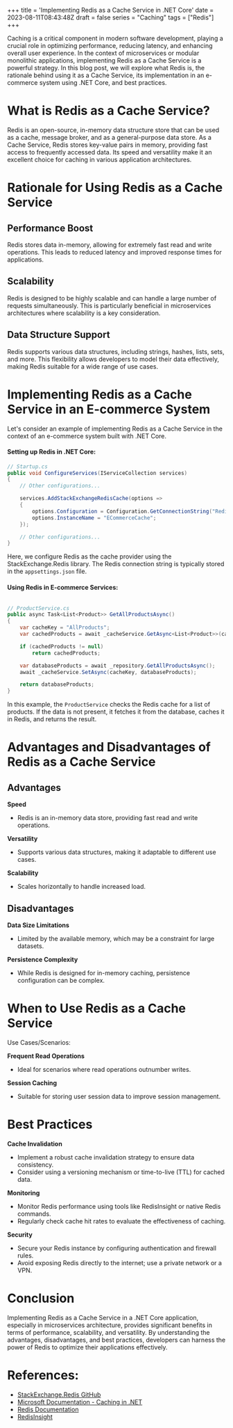 +++
title = 'Implementing Redis as a Cache Service in .NET Core'
date = 2023-08-11T08:43:48Z
draft = false
series = "Caching"
tags = ["Redis"]
+++

Caching is a critical component in modern software development, playing a crucial role in optimizing performance, reducing latency, and enhancing overall user experience. In the context of microservices or modular monolithic applications, implementing Redis as a Cache Service is a powerful strategy. In this blog post, we will explore what Redis is, the rationale behind using it as a Cache Service, its implementation in an e-commerce system using .NET Core, and best practices.

# What is Redis as a Cache Service?

Redis is an open-source, in-memory data structure store that can be used as a cache, message broker, and as a general-purpose data store. As a Cache Service, Redis stores key-value pairs in memory, providing fast access to frequently accessed data. Its speed and versatility make it an excellent choice for caching in various application architectures.

# Rationale for Using Redis as a Cache Service

## Performance Boost

Redis stores data in-memory, allowing for extremely fast read and write operations. This leads to reduced latency and improved response times for applications.

## Scalability

Redis is designed to be highly scalable and can handle a large number of requests simultaneously. This is particularly beneficial in microservices architectures where scalability is a key consideration.

## Data Structure Support

Redis supports various data structures, including strings, hashes, lists, sets, and more. This flexibility allows developers to model their data effectively, making Redis suitable for a wide range of use cases.

# Implementing Redis as a Cache Service in an E-commerce System

Let's consider an example of implementing Redis as a Cache Service in the context of an e-commerce system built with .NET Core.

#### Setting up Redis in .NET Core:

```csharp
// Startup.cs
public void ConfigureServices(IServiceCollection services)
{
    // Other configurations...

    services.AddStackExchangeRedisCache(options =>
    {
        options.Configuration = Configuration.GetConnectionString("Redis");
        options.InstanceName = "ECommerceCache";
    });

    // Other configurations...
}
```

Here, we configure Redis as the cache provider using the StackExchange.Redis library. The Redis connection string is typically stored in the `appsettings.json` file.

#### Using Redis in E-commerce Services:

```csharp

// ProductService.cs
public async Task<List<Product>> GetAllProductsAsync()
{
    var cacheKey = "AllProducts";
    var cachedProducts = await _cacheService.GetAsync<List<Product>>(cacheKey);

    if (cachedProducts != null)
        return cachedProducts;

    var databaseProducts = await _repository.GetAllProductsAsync();
    await _cacheService.SetAsync(cacheKey, databaseProducts);

    return databaseProducts;
}

```

In this example, the `ProductService` checks the Redis cache for a list of products. If the data is not present, it fetches it from the database, caches it in Redis, and returns the result.

# Advantages and Disadvantages of Redis as a Cache Service

## Advantages

**Speed**

- Redis is an in-memory data store, providing fast read and write operations.

**Versatility**

- Supports various data structures, making it adaptable to different use cases.

**Scalability**

- Scales horizontally to handle increased load.

## Disadvantages

**Data Size Limitations**

- Limited by the available memory, which may be a constraint for large datasets.

**Persistence Complexity**

- While Redis is designed for in-memory caching, persistence configuration can be complex.

# When to Use Redis as a Cache Service

Use Cases/Scenarios:

**Frequent Read Operations**

- Ideal for scenarios where read operations outnumber writes.

**Session Caching**

- Suitable for storing user session data to improve session management.

# Best Practices

**Cache Invalidation**

- Implement a robust cache invalidation strategy to ensure data consistency.
- Consider using a versioning mechanism or time-to-live (TTL) for cached data.

**Monitoring**

- Monitor Redis performance using tools like RedisInsight or native Redis commands.
- Regularly check cache hit rates to evaluate the effectiveness of caching.

**Security**

- Secure your Redis instance by configuring authentication and firewall rules.
- Avoid exposing Redis directly to the internet; use a private network or a VPN.

# Conclusion

Implementing Redis as a Cache Service in a .NET Core application, especially in microservices architecture, provides significant benefits in terms of performance, scalability, and versatility. By understanding the advantages, disadvantages, and best practices, developers can harness the power of Redis to optimize their applications effectively.

# References:

- [StackExchange.Redis GitHub](https://github.com/StackExchange/StackExchange.Redis)
- [Microsoft Documentation - Caching in .NET](https://docs.microsoft.com/en-us/aspnet/core/performance/caching)
- [Redis Documentation](https://redis.io/documentation)
- [RedisInsight](https://redislabs.com/redis-enterprise/redis-insight/)
